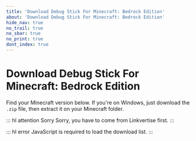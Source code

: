 ```yaml
---
title: 'Download Debug Stick For Minecraft: Bedrock Edition'
about: 'Download Debug Stick For Minecraft: Bedrock Edition'
hide_nav: true
no_trail: true
no_sbar: true
no_print: true
dont_index: true
---
```


# Download Debug Stick For Minecraft: Bedrock Edition

Find your Minecraft version below. If you're on Windows, just download the
`.zip` file, then extract it on your Minecraft folder.


<div id="version-list" class="noprint yescript">

::: hl attention Sorry
Sorry, you have to come from Linkvertise first.
:::
</div>


<div class="noprint noscript">

::: hl error
JavaScript is required to load the download list.
:::
</div>
